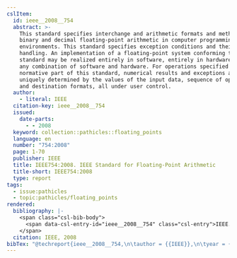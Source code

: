 ```yaml
---
cslItem:
  id: ieee__2008__754
  abstract: >-
    This standard specifies interchange and arithmetic formats and methods for
    binary and decimal floating-point arithmetic in computer programming
    environments. This standard specifies exception conditions and their default
    handling. An implementation of a floating-point system conforming to this
    standard may be realized entirely in software, entirely in hardware, or in
    any combination of software and hardware. For operations specified in the
    normative part of this standard, numerical results and exceptions are
    uniquely determined by the values of the input data, sequence of operations,
    and destination formats, all under user control.
  author:
    - literal: IEEE
  citation-key: ieee__2008__754
  issued:
    date-parts:
      - - 2008
  keyword: collection::pathicles::floating_points
  language: en
  number: "754:2008"
  page: 1-70
  publisher: IEEE
  title: IEEE754:2008. IEEE Standard for Floating-Point Arithmetic
  title-short: IEEE754:2008
  type: report
tags:
  - issue:pathicles
  - topic:pathicles/floating_points
rendered:
  bibliography: |-
    <span class="csl-bib-body">
      <span data-csl-entry-id="ieee__2008__754" class="csl-entry">IEEE. 2008. <i>IEEE754:2008. IEEE Standard for Floating-Point Arithmetic</i> (754:2008; pp. 1–70). IEEE.</span>
    </span>
  citation: IEEE, 2008
bibTex: "@techreport{ieee__2008__754,\n\tauthor = {{IEEE}},\n\tyear = {2008},\n\tnumber = {754:2008},\n\tpages = {1--70},\n\tinstitution = {IEEE},\n\ttitle = {IEEE754:2008. {IEEE} {Standard} for {Floating}-{Point} {Arithmetic}},\n}\n\n"
---
```


